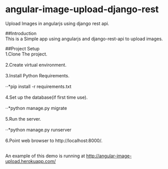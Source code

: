 # angular-image-upload-django-rest
Upload Images in angularjs using django rest api.

##Introduction <br />
This is a Simple app using angularjs and django-rest-api to upload images.

##Project Setup <br />
1.Clone The project.<br /><br />
2.Create virtual environment.<br /><br />
3.Install Python Requirements.<br /><br />
⋅⋅*pip install -r requirements.txt <br /><br />
4.Set up the database(if first time use).<br /><br />
⋅⋅*python manage.py migrate<br /><br />
5.Run the server.<br /><br />
⋅⋅*python manage.py runserver<br /><br />
6.Point web browser to http://localhost:8000/.<br /><br />

An example of this demo is running at http://angular-image-upload.herokuapp.com/ 
